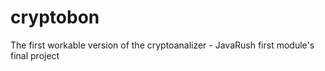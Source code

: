 # cryptobon
The first workable version of the cryptoanalizer -
JavaRush first module's final project
